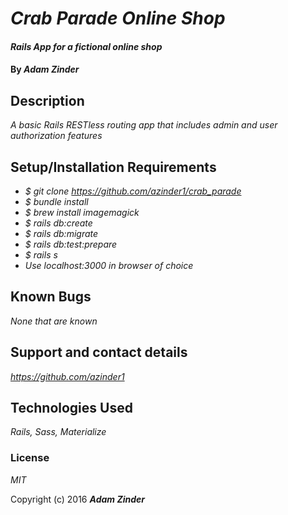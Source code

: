 # _Crab Parade Online Shop_

#### _Rails App for a fictional online shop_

#### By _**Adam Zinder**_

## Description

_A basic Rails RESTless routing app that includes admin and user authorization features_

## Setup/Installation Requirements

* _$ git clone https://github.com/azinder1/crab_parade_
* _$ bundle install_
* _$ brew install imagemagick_
* _$ rails db:create_
* _$ rails db:migrate_
* _$ rails db:test:prepare_
* _$ rails s_
* _Use localhost:3000 in browser of choice_

## Known Bugs

_None that are known_

## Support and contact details

_https://github.com/azinder1_

## Technologies Used

_Rails, Sass, Materialize_

### License

*MIT*

Copyright (c) 2016 **_Adam Zinder_**
